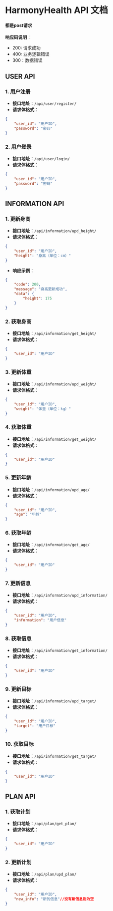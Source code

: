 # HarmonyHealth API 文档
#### 都是post请求
**响应码说明**：
   - 200: 请求成功
   - 400: 业务逻辑错误
   - 300：数据错误

## USER API

### 1. 用户注册

- **接口地址**：`/api/user/register/`
- **请求体格式**：
```json
{
    "user_id": "用户ID",
    "password": "密码"
}
```

### 2. 用户登录

- **接口地址**：`/api/user/login/`
- **请求体格式**：
```json
{
    "user_id": "用户ID",
    "password": "密码"
}
```

## INFORMATION API

### 1. 更新身高

- **接口地址**：`/api/information/upd_height/`
- **请求体格式**：
```json
{
    "user_id": "用户ID",
    "height": "身高（单位：cm）"
}
```
- **响应示例**：
```json
{
    "code": 200,
    "message": "身高更新成功",
    "data": {
        "height": 175
    }
}
```

### 2. 获取身高

- **接口地址**：`/api/information/get_height/`
- **请求体格式**：
```json
{
    "user_id": "用户ID"
}
```

### 3. 更新体重

- **接口地址**：`/api/information/upd_weight/`
- **请求体格式**：
```json
{
    "user_id": "用户ID",
    "weight": "体重（单位：kg）"
}
```

### 4. 获取体重

- **接口地址**：`/api/information/get_weight/`
- **请求体格式**：
```json
{
    "user_id": "用户ID"
}
```

### 5. 更新年龄

- **接口地址**：`/api/information/upd_age/`
- **请求体格式**：
```json
{
    "user_id": "用户ID",
    "age": "年龄"
}
```

### 6. 获取年龄

- **接口地址**：`/api/information/get_age/`
- **请求体格式**：
```json
{
    "user_id": "用户ID"
}
```

### 7. 更新信息

- **接口地址**：`/api/information/upd_information/`
- **请求体格式**：
```json
{
    "user_id": "用户ID",
    "information": "用户信息"
}
```

### 8. 获取信息

- **接口地址**：`/api/information/get_information/`
- **请求体格式**：
```json
{
    "user_id": "用户ID"
}
```

### 9. 更新目标

- **接口地址**：`/api/information/upd_target/`
- **请求体格式**：
```json
{
    "user_id": "用户ID",
    "target": "用户目标"
}
```

### 10. 获取目标

- **接口地址**：`/api/information/get_target/`
- **请求体格式**：
```json
{
    "user_id": "用户ID"
}
```

## PLAN API

### 1. 获取计划

- **接口地址**：`/api/plan/get_plan/`
- **请求体格式**：
```json
{
    "user_id": "用户ID"
}
```

### 2. 更新计划

- **接口地址**：`/api/plan/upd_plan/`
- **请求体格式**：
```json
{
    "user_id": "用户ID",
    "new_info": "新的信息"//没有新信息则为空
}
```